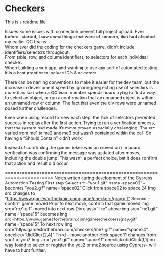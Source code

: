 # Checkers
This is a readme file

Issues
Some issues with connection prevent full project upload. 
Even before I started, I saw some things that were of concern, that had affected my earlier QC teams.  
Whom ever did the coding for the checkers game, didn’t include identifiers/selectors throughout.  
From table, row, and column identifiers, to selectors for each individual checker.  
When building a web app, and wanting to use any sort of automated testing, it is a best practice to include ID’s & selectors.  

There can be naming conventions to make it easier for the dev team, but the increase in development speed by ignoring/neglecting use of selectors is more than lost when a QC team member spends hours trying to find a way to select an object, or run a confirmation that an unnamed object is within an unnamed row or column. 
The fact that even the div rows were unnamed posed further challenges.

Even when using record to view each step, the lack of selectors prevented success in replay after the first action.
Trying to run a verification process, that the system had made it’s move proved especially challenging. 
The src varied from me1 to me2 and me3 but wasn’t contained within the cell.  So having a “Should Contain” didn’t work.

Instead of confirming the games token was on moved on the board, verification was confirming the message was updated after moves, including the double jump. 
This wasn’t a perfect choice, but it does confirm that action and result did occur.

=======================================================================
Notes writen during development of the Cypress Automation Testing 
First step
Select  src=”you1.gif” name=space02”   - becomes “you2.gif” name=”space02”
Click from space02 to space 24
	Img src changes to “https://www.gamesforthebrain.com/game/checkers/gray.gif”
Second – confirm game moved
Prior to next move, confirm that game moved img src=”me1.gif” moved into next row
Div class=”line” above img src=”me1.gif” name=”space15” becomes 
	Img src=https://www.gamesforthebrain.com/game/chekcers/gray.gif” name=”space15”
	To next row  img src=”https.gamesforthebrain.com/checkers/me2.gif” name=”space24” oneclick=”didClick(2,4)”
Third – move another 
click space 11 changes from you1 to you2
img src=”you2.gif” name=”space11” oneclick=didClick(1,1)
no way found to select or register the you2 or me2 source using Cypress- will have to hunt further.
